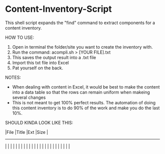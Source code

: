 Content-Inventory-Script
========================

This shell script expands the "find" command to extract components for a content inventory.

HOW TO USE:
  1. Open in terminal the folder/site you want to create the inventory with.
  2. Run the command: acompli.sh > [YOUR FILE].txt
  3. This saves the output result into a .txt file
  4. Import this txt file into Excel
  5. Pat yourself on the back.


NOTES:
* When dealing with content in Excel, it would be best to make the content into a data table so that the rows can
remain uniform when makeing several changes
* This is not meant to get 100% perfect results. The automation of doing this content inventory is to do 90% of the
work and make you do the last 10%.

SHOULD KINDA LOOK LIKE THIS:

|File  |Title	|Ext	|Size	|
___________________________
|      |      |     |     |
|      |      |     |     |
|      |      |     |     |
|      |      |     |     |
|      |      |     |     |